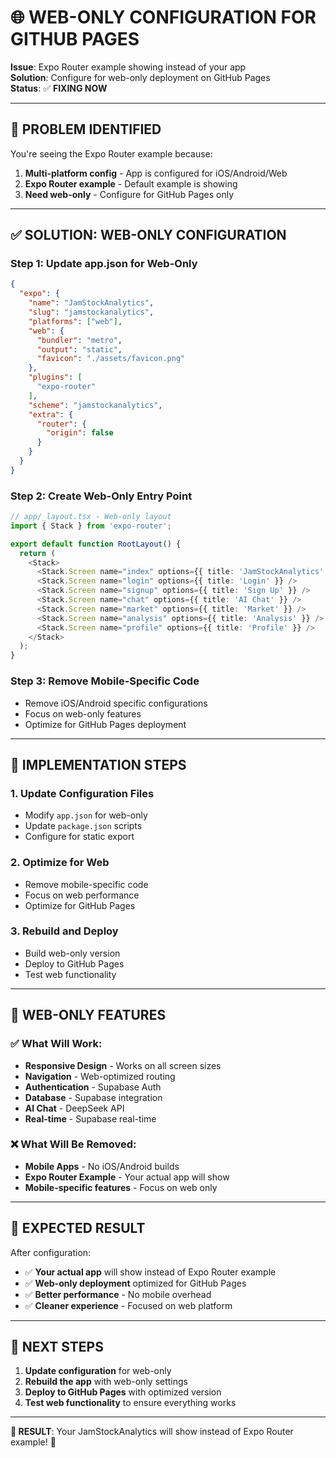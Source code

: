 # 🌐 WEB-ONLY CONFIGURATION FOR GITHUB PAGES

**Issue**: Expo Router example showing instead of your app  
**Solution**: Configure for web-only deployment on GitHub Pages  
**Status**: ✅ **FIXING NOW**

---

## 🔧 **PROBLEM IDENTIFIED**

You're seeing the Expo Router example because:
1. **Multi-platform config** - App is configured for iOS/Android/Web
2. **Expo Router example** - Default example is showing
3. **Need web-only** - Configure for GitHub Pages only

---

## ✅ **SOLUTION: WEB-ONLY CONFIGURATION**

### **Step 1: Update app.json for Web-Only**
```json
{
  "expo": {
    "name": "JamStockAnalytics",
    "slug": "jamstockanalytics",
    "platforms": ["web"],
    "web": {
      "bundler": "metro",
      "output": "static",
      "favicon": "./assets/favicon.png"
    },
    "plugins": [
      "expo-router"
    ],
    "scheme": "jamstockanalytics",
    "extra": {
      "router": {
        "origin": false
      }
    }
  }
}
```

### **Step 2: Create Web-Only Entry Point**
```typescript
// app/_layout.tsx - Web-only layout
import { Stack } from 'expo-router';

export default function RootLayout() {
  return (
    <Stack>
      <Stack.Screen name="index" options={{ title: 'JamStockAnalytics' }} />
      <Stack.Screen name="login" options={{ title: 'Login' }} />
      <Stack.Screen name="signup" options={{ title: 'Sign Up' }} />
      <Stack.Screen name="chat" options={{ title: 'AI Chat' }} />
      <Stack.Screen name="market" options={{ title: 'Market' }} />
      <Stack.Screen name="analysis" options={{ title: 'Analysis' }} />
      <Stack.Screen name="profile" options={{ title: 'Profile' }} />
    </Stack>
  );
}
```

### **Step 3: Remove Mobile-Specific Code**
- Remove iOS/Android specific configurations
- Focus on web-only features
- Optimize for GitHub Pages deployment

---

## 🚀 **IMPLEMENTATION STEPS**

### **1. Update Configuration Files**
- Modify `app.json` for web-only
- Update `package.json` scripts
- Configure for static export

### **2. Optimize for Web**
- Remove mobile-specific code
- Focus on web performance
- Optimize for GitHub Pages

### **3. Rebuild and Deploy**
- Build web-only version
- Deploy to GitHub Pages
- Test web functionality

---

## 📱 **WEB-ONLY FEATURES**

### **✅ What Will Work:**
- **Responsive Design** - Works on all screen sizes
- **Navigation** - Web-optimized routing
- **Authentication** - Supabase Auth
- **Database** - Supabase integration
- **AI Chat** - DeepSeek API
- **Real-time** - Supabase real-time

### **❌ What Will Be Removed:**
- **Mobile Apps** - No iOS/Android builds
- **Expo Router Example** - Your actual app will show
- **Mobile-specific features** - Focus on web only

---

## 🎯 **EXPECTED RESULT**

After configuration:
- ✅ **Your actual app** will show instead of Expo Router example
- ✅ **Web-only deployment** optimized for GitHub Pages
- ✅ **Better performance** - No mobile overhead
- ✅ **Cleaner experience** - Focused on web platform

---

## 🔧 **NEXT STEPS**

1. **Update configuration** for web-only
2. **Rebuild the app** with web-only settings
3. **Deploy to GitHub Pages** with optimized version
4. **Test web functionality** to ensure everything works

---

**🎉 RESULT**: Your JamStockAnalytics will show instead of Expo Router example! 🚀
